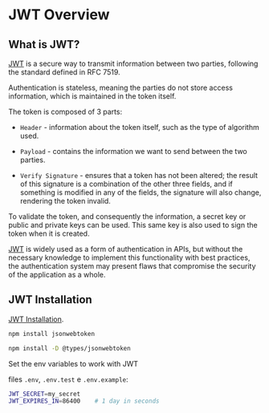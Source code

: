 
# JWT Overview

## What is JWT?

[JWT](https://jwt.io/) is a secure way to transmit information between two parties, following the standard defined in RFC 7519.

Authentication is stateless, meaning the parties do not store access information, which is maintained in the token itself.

The token is composed of 3 parts:

* `Header` - information about the token itself, such as the type of algorithm used.

* `Payload` - contains the information we want to send between the two parties.

* `Verify Signature` - ensures that a token has not been altered; the result of this signature is a combination of the other three fields, and if something is modified in any of the fields, the signature will also change, rendering the token invalid.

To validate the token, and consequently the information, a secret key or public and private keys can be used. This same key is also used to sign the token when it is created.

[JWT](https://jwt.io/) is widely used as a form of authentication in APIs, but without the necessary knowledge to implement this functionality with best practices, the authentication system may present flaws that compromise the security of the application as a whole.

## JWT Installation

[JWT Installation](https://jwt.io/libraries?language=Node.js).

```bash
npm install jsonwebtoken

npm install -D @types/jsonwebtoken
```

Set the env variables to work with JWT

files `.env`, `.env.test` e `.env.example`:

```bash
JWT_SECRET=my_secret
JWT_EXPIRES_IN=86400    # 1 day in seconds
```
